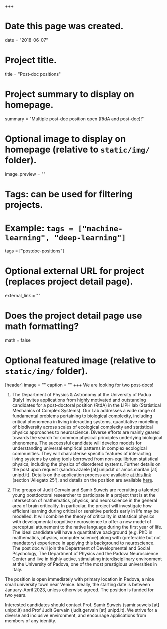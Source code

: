 +++
# Date this page was created.
date = "2018-06-07"

# Project title.
title = "Post-doc positions"

# Project summary to display on homepage.
summary = "Multiple post-doc position open (RtdA and post-doc)!"

# Optional image to display on homepage (relative to `static/img/` folder).
image_preview = ""

# Tags: can be used for filtering projects.
# Example: `tags = ["machine-learning", "deep-learning"]`
tags = ["postdoc-positions"]

# Optional external URL for project (replaces project detail page).
external_link = ""

# Does the project detail page use math formatting?
math = false

# Optional featured image (relative to `static/img/` folder).
[header]
image = ""
caption = ""
+++
We are looking for two post-docs!

1) The Department of Physics & Astronomy at the University of Padua (Italy) invites applications from highly motivated and outstanding candidates for a post-doctoral position (RtdA) in the LIPH lab (Statistical Mechanics of Complex Systems). Our Lab addresses a wide range of fundamental problems pertaining to biological complexity, including critical phenomena in living interacting systems, quantitative modelling of biodiversity across scales of ecological complexity and statistical physics approaches to neuroscience. Diverse efforts are mainly geared towards the search for common physical principles underlying biological phenomena. The successful candidate will develop models for understanding universal empirical patterns in complex ecological communities. They will characterise specific features of interacting living systems by using tools borrowed from non-equilibrium statistical physics, including the physics of disordered systems. Further details on the post upon request (sandro.azaele [at] unipd.it  or amos.maritan [at] unipd.it). Details on the application process are available [at this link](http://www.dfa.unipd.it/servizi/settore-direzione-ricerca-e-terza-missione/concorsi-e-selezioni/ricercatore/selezioni-aperte-o-in-svolgimento/bando-dr-45302022-del-28102022-2022ruapnrr-cn-ei-01-scadenza-5122022-ore-1300-4-posti-di-rua-di-cui-per-il-dfa-2-posti-sc-02d1-ssd-fis07-1-posto-sc-02b2-ssd-fis03-1-posto-sc-02c1-ssd-fis05/) (section 'Allegato 25'), and details on the position are available [here](http://www.dfa.unipd.it/fileadmin/Bandi/Professori-e-RU/2022/RU-TIPO-A/Prot_3673_2022RUAPNRR_CN_EI_01_-_Allegato_25_-_4213_FIS_07__spoke_3__-_II_BANDO.pdf).

2) The groups of Judit Gervain and Samir Suweis are recruiting a talented young postdoctoral researcher to participate in a project that is at the intersection of mathematics, physics, and neuroscience in the general area of brain criticality. In particular, the project will investigate how efficient learning during critical or sensitive periods early in life may be modelled. It will combine the theory of criticality in statistical physics with developmental cognitive neuroscience to offer a new model of perceptual attunement to the native language during the first year of life. The ideal candidate will have a quantitative background (e.g. PhD in mathematics, physics, computer science) along with (preferable but not mandatory) experience in applying this background to neuroscience. The post doc will join the Department of Developmental and Social Psychology, The Department of Physics and the Padova Neuroscience Center and live in highly active, stimulating interdisciplinary environment at the University of Padova, one of the most prestigious universities in Italy.

The position is open immediately with primary location in Padova, a nice small university town near Venice. Ideally, the starting date is between January-April 2023, unless otherwise agreed. The position is funded for two years.

Interested candidates should contact Prof. Samir Suweis (samir.suweis [at] unipd.it) and Prof Judit Gervain (judit.gervain [at] unipd.it). We strive for a diverse and inclusive environment, and encourage applications from members of any identity.





<!--
The LIPh Group invites applications for a postdoctoral position in Statistical Physics and Complex Systems.

**Profile**: The successful candidate will be expected to engage in internationally-leading research in Statistical Physics and Complex Systems or cognate fields, to contribute collegially to the multidisciplinary research activities of the LIPh Group and to its management. The researcher will have the ability to supervise the work of others to focus team efforts, a track record of publications in high quality peer-reviewed scientific journals and a proven ability to carry out high quality research in one or more of the following research fields:
<ul>
  <li>Statistical Physics modelling of Ecological systems</li>
  <li>Non Equilibrium Statistical Mechanics</li>
  <li>Applied Stochastic Processes</li>
  <li>Biologically inspired Complex Systems</li>
</ul>  



**Salary**: Depending on candidate expertise. Competitive for Italian living standards.

**Formal requirements**: Candidates should hold a PhD or post-doctoral experience in a subject area relevant to the profile. Excellent communication skills in written and spoken English and ability to communicate complex information to individuals from a range of disciplines are mandatory.

**Research Environment**: The LIPh group is active on a broad spectrum of subject areas and it is a vibrant, interdisciplinary research team that greatly benefits from collaborations all around the world.

The University of Padova is one of the most prestigious and big universities in Italy. Padova is a small and beautiful town, enriched by cultural and artistic activities and shaped around the University. Low living costs, great food, and you can bike everywhere!

The successful candidate will work in close collaboration with Sandro Azaele, Samir Suweis and Amos Maritan.

**How to apply**: Interested applicants are invited to submit a CV, list of publications and a brief cover letter (max one A4 page). We particularly welcome applications from women or from ethnic minorities.

All material should be sent to liph(dot)unipd(at)gmail(dot)com. ***The deadline for applications is November 7th, 2019***. Later applications will be considered until the position will be filled.
-->
